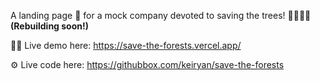 A landing page 📃 for a mock company devoted to saving the trees! 🌳🎋🎄🌴 **(Rebuilding soon!)**

👨‍💻 Live demo here: https://save-the-forests.vercel.app/

⚙️ Live code here: https://githubbox.com/keiryan/save-the-forests
